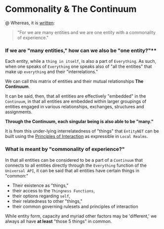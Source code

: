 # Commonality & The Continuum


@ Whereas, it is [written](https://github.com/EarlyClues/UniversalFreeRealmsStandardProtocols/blob/master/docs/DiscoverabilityMutualityArbitration.md):

> "For we are many entities and we are one entity with a commonality of experience."

### If we are "many entities," how can we also be "one entity?"**

Each entity, while a `thing in itself`, is also a part of `Everything`. As such, when one speaks of `Everything` one speaks also of "all the entities" that make up `everything` and their "interrelations."

We can call this matrix of entities and their mutual relationships **The Continuum**.

It can be said, then, that all entities are effectively "embedded" in the `Continuum`, in that all entities are embedded within larger groupings of entities engaged in various relationships, exchanges, structures and assignments.

**Through the Continuum, each singular being is also able to be "many."**

It is from this under-lying interrelatedness of "things" that `EntityNET` can be built using the [Principles of Interaction](https://github.com/EarlyClues/UniversalFreeRealmsStandardProtocols/blob/master/docs/DiscoverabilityMutualityArbitration.md) as expressible in `Local Realms`.

### What is meant by "commonality of experience?"

In that all entities can be considered to be a part of a `Continuum` that connects to all entities directly through the `Everything` function of the `Universal API`, it can be said that all entities have certain things in "common:" 

* Their existence as "things,"
* their access to the `Thingness Functions`, 
* their options regarding `self`, 
* their relatedness to other "things," 
* their common governing rulesets and principles of interaction


While entity form, capacity and myriad other factors may be 'different,' we always all have **at least** "those 5 things" in common. 
